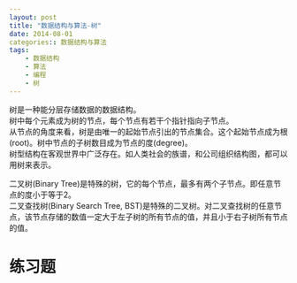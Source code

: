 ```yaml
---
layout: post
title: "数据结构与算法-树"
date: 2014-08-01
categories:: 数据结构与算法
tags:
    - 数据结构
    - 算法
    - 编程
    - 树
---
```


树是一种能分层存储数据的数据结构。  
树中每个元素成为树的节点，每个节点有若干个指针指向子节点。   
从节点的角度来看，树是由唯一的起始节点引出的节点集合。这个起始节点成为根(root)。树中节点的子树数目成为节点的度(degree)。  
树型结构在客观世界中广泛存在。如人类社会的族谱，和公司组织结构图，都可以用树来表示。  

二叉树(Binary Tree)是特殊的树，它的每个节点，最多有两个子节点。即任意节点的度小于等于2。  
二叉查找树(Binary Search Tree, BST)是特殊的二叉树。对二叉查找树的任意节点，该节点存储的数值一定大于左子树的所有节点的值，并且小于右子树所有节点的值。  

# 练习题
